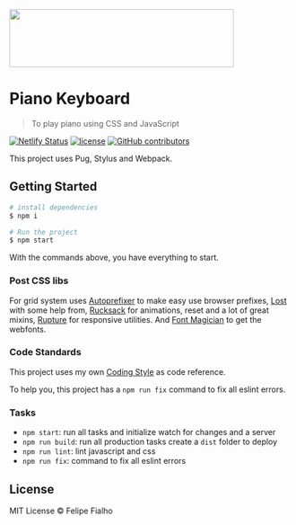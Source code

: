 <img align="center" width="400" height="103,509" src="https://user-images.githubusercontent.com/34600369/40012510-d42b8988-57a2-11e8-8c71-e44f6379f248.png">

# Piano Keyboard

> To play piano using CSS and JavaScript

[![Netlify Status](https://api.netlify.com/api/v1/badges/1289139d-1809-4ba1-9417-18530eb3caf9/deploy-status)](https://app.netlify.com/sites/felipefialho-piano/deploys)
[![license](https://img.shields.io/github/license/felipefialho/piano.svg)](./license.md)
[![GitHub contributors](https://img.shields.io/github/contributors/felipefialho/piano.svg)](https://github.com/felipefialho/piano/graphs/contributors)

This project uses Pug, Stylus and Webpack.

## Getting Started

```sh
# install dependencies
$ npm i

# Run the project
$ npm start
```

With the commands above, you have everything to start.

### Post CSS libs

For grid system uses [Autoprefixer](https://github.com/postcss/autoprefixer) to make easy use browser prefixes, [Lost](https://github.com/peterramsing/lost) with some help from, [Rucksack](http://simplaio.github.io/rucksack/) for animations, reset and a lot of great mixins, [Rupture](https://github.com/jenius/rupture) for responsive utilities. And [Font Magician](https://github.com/jonathantneal/postcss-font-magician/) to get the webfonts.

### Code Standards

This project uses my own [Coding Style](https://github.com/felipefialho/coding-style) as code reference.

To help you, this project has a `npm run fix` command to fix all eslint errors.

### Tasks

- `npm start`: run all tasks and initialize watch for changes and a server
- `npm run build`: run all production tasks create a `dist` folder to deploy
- `npm run lint`: lint javascript and css
- `npm run fix`: command to fix all eslint errors

## License

MIT License © Felipe Fialho
